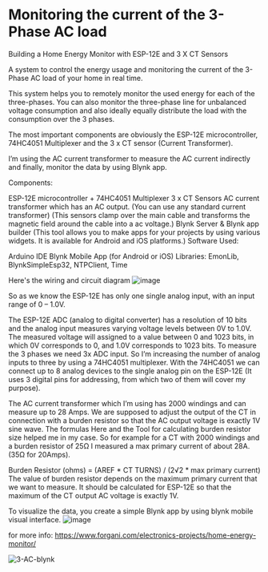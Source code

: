 # Monitoring the current of the 3-Phase AC load 

Building a Home Energy Monitor with ESP-12E and  3 X CT Sensors

A system to control the energy usage and monitoring the current of the 3-Phase AC load of your home in real time.

This system helps you to remotely monitor the used energy for each of the three-phases.
You can also monitor the three-phase line for unbalanced voltage consumption and also ideally equally distribute the load with the consumption over the 3 phases.

The most important components are obviously the ESP-12E microcontroller, 74HC4051 Multiplexer and the 3 x CT sensor (Current Transformer).

I’m using the AC current transformer to measure the AC current indirectly and finally, monitor the data by using Blynk app.

Components:

ESP-12E microcontroller + 74HC4051 Multiplexer
3 x CT Sensors AC current transformer which has an AC output. (You can use any standard current transformer)
(This sensors clamp over the main cable and transforms the magnetic field around the cable into a ac voltage.)
Blynk Server & Blynk app builder
(This tool allows you to make apps for your projects by using various widgets. It is available for Android and iOS platforms.)
Software Used:

Arduino IDE
Blynk Mobile App (for Android or iOS)
Libraries: EmonLib, BlynkSimpleEsp32, NTPClient, Time
 

Here's the wiring and circuit diagram
![image](https://user-images.githubusercontent.com/25223934/136688666-8dd04bfc-4330-48f5-b588-237fb34aa6b9.png)


So as we know the ESP-12E has only one single analog input, with an input range of 0 – 1.0V.

The ESP-12E ADC (analog to digital converter) has a resolution of 10 bits and the analog input measures varying voltage levels between 0V to 1.0V.
The measured voltage will assigned to a value between 0 and 1023 bits, in which 0V corresponds to 0, and 1.0V corresponds to 1023 bits.
To measure the 3 phases we need 3x ADC input. So I’m increasing the number of analog inputs to three by using a 74HC4051 multiplexer.
With the 74HC4051 we can connect up to 8 analog devices to the single analog pin on the ESP-12E (It uses 3 digital pins for addressing, from which two of them will cover my purpose).

The AC current transformer which I’m using has 2000 windings and can measure up to 28 Amps.
We are supposed to adjust the output of the CT in connection with a burden resistor so that the AC output voltage is exactly 1V sine wave.
The formulas Here and the Tool for calculating burden resistor size  helped me in my case.
So for example for a CT with 2000 windings and a burden resistor of 25Ω  I measured a max primary current of about 28A. (35Ω for 20Amps).

Burden Resistor (ohms) = (AREF * CT TURNS) / (2√2 * max primary current)
The value of burden resistor depends on the maximum primary current that we want to measure.
It should be calculated for ESP-12E so that the maximum of the CT output AC voltage is exactly 1V.


To visualize the data, you create a simple Blynk app by using blynk mobile visual interface.
![image](https://user-images.githubusercontent.com/25223934/136706706-1ac96483-67ae-4911-89af-8a0cc76f3ae1.png)


for more info: https://www.forgani.com/electronics-projects/home-energy-monitor/


![3-AC-blynk](https://user-images.githubusercontent.com/25223934/136781403-09f9b3c4-f09b-4351-9c72-1826d17253d3.jpg)


